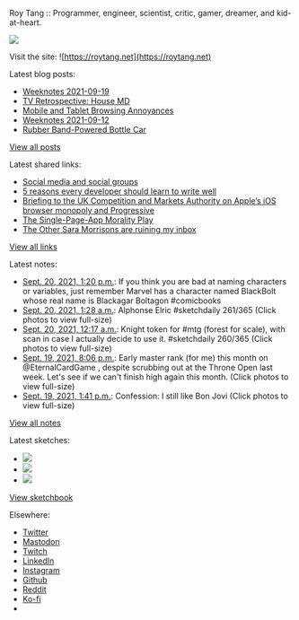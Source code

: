 Roy Tang :: Programmer, engineer, scientist, critic, gamer, dreamer, and kid-at-heart.

![](https://roytang.net/static/img/profile.jpg)

Visit the site: ![https://roytang.net](https://roytang.net)

Latest blog posts:

- [Weeknotes 2021-09-19](https://roytang.net/2021/09/weeknotes-2021-09-19/)
- [TV Retrospective: House MD](https://roytang.net/2021/09/house/)
- [Mobile and Tablet Browsing Annoyances](https://roytang.net/2021/09/mobile-tablet-annoyances/)
- [Weeknotes 2021-09-12](https://roytang.net/2021/09/weeknotes-2021-09-12/)
- [Rubber Band-Powered Bottle Car](https://roytang.net/2021/09/rubber-band-bottle-car/)

[View all posts](https://roytang.net/blog)

Latest shared links:

- [Social media and social groups](https://roytang.net/2021/09/social-media-and-social-groups/)
- [5 reasons every developer should learn to write well](https://roytang.net/2021/09/5-reasons-every-developer-should-learn-to-write-well/)
- [Briefing to the UK Competition and Markets Authority on Apple’s iOS browser monopoly and Progressive](https://roytang.net/2021/09/e70d9944158e48f21f45880e61981adc/)
- [The Single-Page-App Morality Play](https://roytang.net/2021/09/the-single-page-app-morality-play/)
- [The Other Sara Morrisons are ruining my inbox](https://roytang.net/2021/09/the-other-sara-morrisons-are-ruining-my-inbox/)

[View all links](https://roytang.net/links)

Latest notes:

- [Sept. 20, 2021, 1:20 p.m.](https://roytang.net/2021/09/1439821721385652225/): If you think you are bad at naming characters or variables, just remember Marvel has a character named BlackBolt whose real name is Blackagar Boltagon #comicbooks
- [Sept. 20, 2021, 1:28 a.m.](https://roytang.net/2021/09/1439642543591878667/): Alphonse Elric #sketchdaily 261/365 (Click photos to view full-size)
- [Sept. 20, 2021, 12:17 a.m.](https://roytang.net/2021/09/1439624773542178824/): Knight token for #mtg (forest for scale), with scan in case I actually decide to use it. #sketchdaily 260/365 (Click photos to view full-size)
- [Sept. 19, 2021, 8:06 p.m.](https://roytang.net/2021/09/1439561567641636867/): Early master rank (for me) this month on @EternalCardGame , despite scrubbing out at the Throne Open last week. Let&#x27;s see if we can&#x27;t finish high again this month. (Click photos to view full-size)
- [Sept. 19, 2021, 1:41 p.m.](https://roytang.net/2021/09/1439464543038496768/): Confession: I still like Bon Jovi (Click photos to view full-size)

[View all notes](https://roytang.net/notes)

Latest sketches:


- ![](https://roytang.net/media/cache/a3/e4/a3e44816f32918ece310e308b6531be7.jpg)
- ![](https://roytang.net/media/cache/ad/df/addfca2bf2e289a58e8e4797215760ec.jpg)
- ![](https://roytang.net/media/cache/de/76/de765f9e3b21140d300794780cc37653.jpg)

[View sketchbook](https://roytang.net/albums/sketchbook)


Elsewhere:

- [Twitter](https://twitter.com/roytang)
- [Mastodon](https://mastodon.technology/@roytang)
- [Twitch](https://twitch.tv/twitchyroy)
- [LinkedIn](https://www.linkedin.com/in/roytang)
- [Instagram](https://instagram.com/roytang0400)
- [Github](https://github.com/roytang)
- [Reddit](https://reddit.com/u/hungryroy)
- [Ko-fi](https://ko-fi.com/roytang)
- [](mailto:hello@roytang.net)